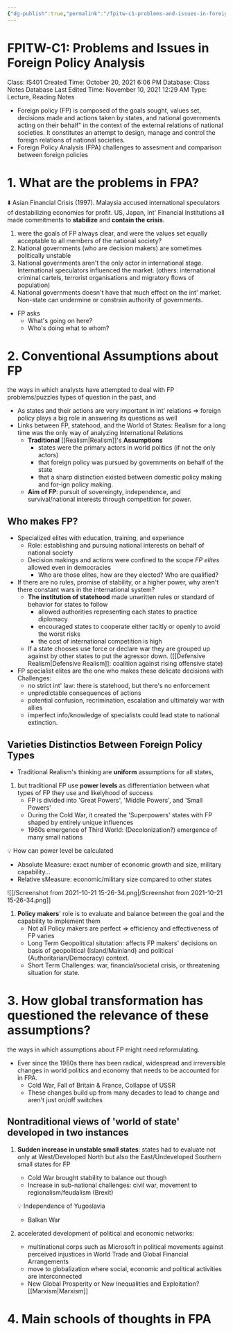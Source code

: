 ```yaml
---
{"dg-publish":true,"permalink":"/fpitw-c1-problems-and-issues-in-foreign-policy-analysis/"}
---
```


# FPITW-C1: Problems and Issues in Foreign Policy Analysis

Class: IS401
Created Time: October 20, 2021 6:06 PM
Database: Class Notes Database
Last Edited Time: November 10, 2021 12:29 AM
Type: Lecture, Reading Notes

- Foreign policy (FP) is composed of the goals sought, values set, decisions made and actions taken by states, and national governments acting on their behalf" in the context of the external relations of national societies. It constitutes an attempt to design, manage and control the foreign relations of national societies.
- Foreign Policy Analysis (FPA) challenges to assesment and comparison between foreign policies

# 1. What are the problems in FPA?


⬇️ Asian Financial Crisis (1997). Malaysia accused international speculators of destabilizing economies for profit. US, Japan, Int' Financial Institutions all made commitments to **stabilize** and **contain the crisis**.



1. were the goals of FP always clear, and were the values set equally acceptable to all members of the national society?
2. National governments (who are decision makers) are sometimes politically unstable
3. National governments aren't the only actor in international stage. International speculators influenced the market. (others: international criminal cartels, terrorist organisations and migratory flows of population)
4. National governments doesn't have that much effect on the int' market. Non-state can undermine or constrain authority of governments.
- FP asks
    - What's going on here?
    - Who's doing what to whom?

# 2. Conventional Assumptions about FP

the ways in which analysts have attempted to deal with FP problems/puzzles types of question in the past, and 

- As states and their actions are very important in int' relations ⇒ foreign policy plays a big role in answering its questions as well
- Links between FP, statehood, and the World of States: Realism for a long time was the only way of analyzing International Relations
    - **Traditional** [[Realism\|Realism]]'s **Assumptions**
        - states were the primary actors in world politics (if not the only actors)
        - that foreign policy was pursued by governments on behalf of the state
        - that a sharp distinction existed between domestic policy making and for-ign policy making.
    - **Aim of FP**: pursuit of sovereingty, independence, and survival/national interests through competition for power.

## Who makes FP?

- Specialized elites with education, training, and experience
    - Role: establishing and pursuing national interests on behalf of national society
    - Decision makings and actions were confined to the scope *FP elites* allowed even in democracies
        - Who are those elites, how are they elected? Who are qualified?
- If there are no rules, promise of stability, or a higher power, why aren't there constant wars in the international system?
    - **The institution of statehood** made unwritten rules or standard of behavior for states to follow
        - allowed authorities representing each states to practice diplomacy
        - encouraged states to cooperate either tacitly or openly to avoid the worst risks
        - the cost of international competition is high
    - If a state chooses use force or declare war they are grouped up against by other states to put the agressor down. ([[Defensive Realism\|Defensive Realism]]: coalition against rising offensive state)
- FP specialist elites are the one who makes these delicate decisions with Challenges:
    - no strict int' law: there is statehood, but there's no enforcement
    - unpredictable consequences of actions
    - potential confusion, recrimination, escalation and ultimately war with allies
    - imperfect info/knowledge of specialists could lead state to national extinction.

## Varieties Distinctios Between Foreign Policy Types

- Traditional Realism's thinking are **uniform** assumptions for all states,
1. but traditional FP use **power levels** as differentiation between what types of FP they use and likelyhood of success
    - FP is divided into 'Great Powers', 'Middle Powers', and 'Small Powers'
    - During the Cold War, it created the 'Superpowers' states with FP shaped by entirely unique influences
    - 1960s emergence of Third World: (Decolonization?) emergence of many small nations


💡 How can power level be calculated

- Absolute Measure: exact number of economic growth and size, military capability...
- Relative sMeasure: economic/military size compared to other states

![[/Screenshot from 2021-10-21 15-26-34.png\|/Screenshot from 2021-10-21 15-26-34.png]]



1. **Policy makers**' role is to evaluate and balance between the goal and the capability to implement them
    - Not all Policy makers are perfect ⇒ efficiency and effectiveness of FP varies
    - Long Term Geopolitical situtation: affects FP makers' decisions on basis of geopolitical (Island/Mainland) and political (Authoritarian/Democracy) context.
    - Short Term Challenges: war, financial/societal crisis, or threatening situation for state.

# 3. How global transformation has questioned the relevance of these assumptions?

the ways in which assumptions about FP might need reformulating.

- Ever since the 1980s there has been radical, widespread and irreversible changes in world politics and economy that needs to be accounted for in FPA.
    - Cold War, Fall of Britain & France, Collapse of USSR
    - These changes build up from many decades to lead to change and aren't just on/off switches

## Nontraditional views of 'world of state' developed in two instances

1. **Sudden increase in unstable small states**: states had to evaluate not only at West/Developed North but also the East/Undeveloped Southern small states for FP
    - Cold War brought stability to balance out though
    - Increase in sub-national challenges: civil war, movement to regionalism/feudalism (Brexit)
    
    
    💡 Independence of Yugoslavia
    
    - Balkan War
    
    
2. accelerated development of political and economic networks: 
    - multinational corps such as Microsoft in political movements against perceived injustices in World Trade and Global Financial Arrangements
    - move to globalization where social, economic and political activities are interconnected
    - New Global Prosperity or New Inequalities and Exploitation? [[Marxism\|Marxism]]

# 4. Main schools of thoughts in FPA